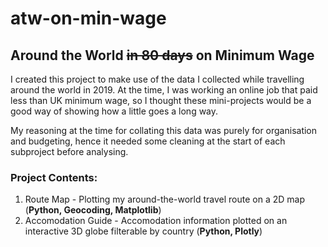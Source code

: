 # atw-on-min-wage

## Around the World ~~in 80 days~~ on Minimum Wage

I created this project to make use of the data I collected while travelling around the world in 2019. At the time, I was working an online job that paid less than UK minimum wage, so I thought these mini-projects would be a good way of showing how a little goes a long way.

My reasoning at the time for collating this data was purely for organisation and budgeting, hence it needed some cleaning at the start of each subproject before analysing.

### Project Contents:

1. Route Map - Plotting my around-the-world travel route on a 2D map (**Python, Geocoding, Matplotlib**)
2. Accomodation Guide - Accomodation information plotted on an interactive 3D globe filterable by country (**Python, Plotly**) 

